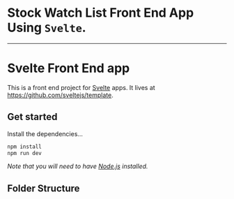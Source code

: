 # Stock Watch List Front End App Using `Svelte`.

---

# Svelte Front End app

This is a front end project for [Svelte](https://svelte.dev) apps. It lives at https://github.com/sveltejs/template.

## Get started
Install the dependencies...

```bash
npm install
npm run dev
```

*Note that you will need to have [Node.js](https://nodejs.org) installed.*

## Folder Structure
